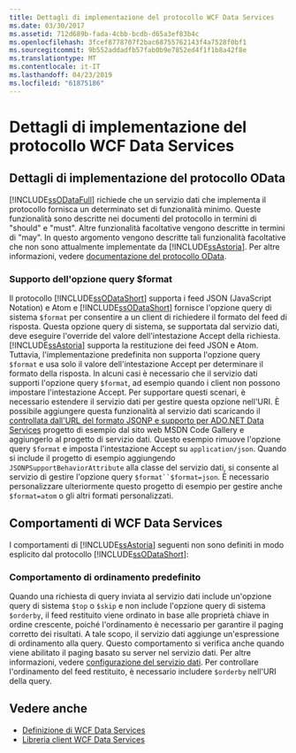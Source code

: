 ```yaml
---
title: Dettagli di implementazione del protocollo WCF Data Services
ms.date: 03/30/2017
ms.assetid: 712d689b-fada-4cbb-bcdb-d65a3ef83b4c
ms.openlocfilehash: 3fcef8778707f2bac68755762143f4a7528f0bf1
ms.sourcegitcommit: 9b552addadfb57fab0b9e7852ed4f1f1b8a42f8e
ms.translationtype: MT
ms.contentlocale: it-IT
ms.lasthandoff: 04/23/2019
ms.locfileid: "61875186"
---
```

# <a name="wcf-data-services-protocol-implementation-details"></a>Dettagli di implementazione del protocollo WCF Data Services
## <a name="odata-protocol-implementation-details"></a>Dettagli di implementazione del protocollo OData  
 [!INCLUDE[ssODataFull](../../../../includes/ssodatafull-md.md)] richiede che un servizio dati che implementa il protocollo fornisca un determinato set di funzionalità minimo. Queste funzionalità sono descritte nei documenti del protocollo in termini di "should" e "must". Altre funzionalità facoltative vengono descritte in termini di "may". In questo argomento vengono descritte tali funzionalità facoltative che non sono attualmente implementate da [!INCLUDE[ssAstoria](../../../../includes/ssastoria-md.md)]. Per altre informazioni, vedere [documentazione del protocollo OData](https://go.microsoft.com/fwlink/?LinkID=184554).  
  
### <a name="support-for-the-format-query-option"></a>Supporto dell'opzione query $format  
 Il protocollo [!INCLUDE[ssODataShort](../../../../includes/ssodatashort-md.md)] supporta i feed JSON (JavaScript Notation) e Atom e [!INCLUDE[ssODataShort](../../../../includes/ssodatashort-md.md)] fornisce l'opzione query di sistema `$format` per consentire a un client di richiedere il formato del feed di risposta. Questa opzione query di sistema, se supportata dal servizio dati, deve eseguire l'override del valore dell'intestazione Accept della richiesta. [!INCLUDE[ssAstoria](../../../../includes/ssastoria-md.md)] supporta la restituzione dei feed JSON e Atom. Tuttavia, l'implementazione predefinita non supporta l'opzione query `$format` e usa solo il valore dell'intestazione Accept per determinare il formato della risposta. In alcuni casi è necessario che il servizio dati supporti l'opzione query `$format`, ad esempio quando i client non possono impostare l'intestazione Accept. Per supportare questi scenari, è necessario estendere il servizio dati per gestire questa opzione nell'URI. È possibile aggiungere questa funzionalità al servizio dati scaricando il [controllata dall'URL del formato JSONP e supporto per ADO.NET Data Services](https://go.microsoft.com/fwlink/?LinkId=208228) progetto di esempio dal sito web MSDN Code Gallery e aggiungerlo al progetto di servizio dati. Questo esempio rimuove l'opzione query `$format` e imposta l'intestazione Accept su `application/json`. Quando si include il progetto di esempio aggiungendo `JSONPSupportBehaviorAttribute` alla classe del servizio dati, si consente al servizio di gestire l'opzione query `$format``$format=json`. È necessario personalizzare ulteriormente questo progetto di esempio per gestire anche `$format=atom` o gli altri formati personalizzati.  
  
## <a name="wcf-data-services-behaviors"></a>Comportamenti di WCF Data Services  
 I comportamenti di [!INCLUDE[ssAstoria](../../../../includes/ssastoria-md.md)] seguenti non sono definiti in modo esplicito dal protocollo [!INCLUDE[ssODataShort](../../../../includes/ssodatashort-md.md)]:  
  
### <a name="default-sorting-behavior"></a>Comportamento di ordinamento predefinito  
 Quando una richiesta di query inviata al servizio dati include un'opzione query di sistema `$top` o `$skip` e non include l'opzione query di sistema `$orderby`, il feed restituito viene ordinato in base alle proprietà chiave in ordine crescente, poiché l'ordinamento è necessario per garantire il paging corretto dei risultati. A tale scopo, il servizio dati aggiunge un'espressione di ordinamento alla query. Questo comportamento si verifica anche quando viene abilitato il paging basato su server nel servizio dati. Per altre informazioni, vedere [configurazione del servizio dati](../../../../docs/framework/data/wcf/configuring-the-data-service-wcf-data-services.md). Per controllare l'ordinamento del feed restituito, è necessario includere `$orderby` nell'URI della query.  
  
## <a name="see-also"></a>Vedere anche

- [Definizione di WCF Data Services](../../../../docs/framework/data/wcf/defining-wcf-data-services.md)
- [Libreria client WCF Data Services](../../../../docs/framework/data/wcf/wcf-data-services-client-library.md)
